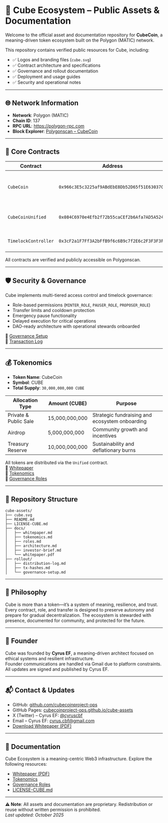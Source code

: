 # 🧱 Cube Ecosystem – Public Assets & Documentation

Welcome to the official asset and documentation repository for **CubeCoin**, a meaning-driven token ecosystem built on the Polygon (MATIC) network.

This repository contains verified public resources for Cube, including:

- ✅ Logos and branding files (`cube.svg`)
- ✅ Contract architecture and specifications
- ✅ Governance and rollout documentation
- ✅ Deployment and usage guides
- ✅ Security and operational notes

---

## 🌐 Network Information

- **Network**: Polygon (MATIC)  
- **Chain ID**: 137  
- **RPC URL**: https://polygon-rpc.com  
- **Block Explorer**: [Polygonscan – CubeCoin](https://polygonscan.com/address/0x966c3E5c3225af9ABdEbE8Db52D65f51E63037C6)

---

## 📜 Core Contracts

| Contract             | Address                                      | Purpose                                           |
|----------------------|----------------------------------------------|---------------------------------------------------|
| `CubeCoin`           | `0x966c3E5c3225af9ABdEbE8Db52D65f51E63037C6` | ERC20 token with mint/burn, cooldown, and pause  |
| `CubeCoinUnified`    | `0x084C6970e4Efb2f72b55caCEf2b6Afa7AD5A524C` | Distribution, airdrop, and supply management     |
| `TimelockController` | `0x3cF2a1F7Ff3A2bFfB9f6c6B9c7f2E6c2F3F3F3F3` | Governance and delayed execution                 |

All contracts are verified and publicly accessible on Polygonscan.

---

## 🛡️ Security & Governance

Cube implements multi-tiered access control and timelock governance:

- Role-based permissions (`MINTER_ROLE`, `PAUSER_ROLE`, `PROPOSER_ROLE`)  
- Transfer limits and cooldown protection  
- Emergency pause functionality  
- Delayed execution for critical operations  
- DAO-ready architecture with operational stewards onboarded

📄 [Governance Setup](https://github.com/cubecoinproject-ops/cube-assets/blob/main/rollout/governance-setup.md)  
📄 [Transaction Log](https://github.com/cubecoinproject-ops/cube-assets/blob/main/rollout/tx-hashes.md)

---

## 💰 Tokenomics

- **Token Name**: CubeCoin  
- **Symbol**: CUBE  
- **Total Supply**: `30,000,000,000 CUBE`  

| Allocation Type        | Amount (CUBE)       | Purpose                                           |
|------------------------|---------------------|---------------------------------------------------|
| Private & Public Sale  | 15,000,000,000       | Strategic fundraising and ecosystem onboarding    |
| Airdrop                | 5,000,000,000        | Community growth and incentives                   |
| Treasury Reserve       | 10,000,000,000       | Sustainability and deflationary burns             |

All tokens are distributed via the `Unified` contract.  
📄 [Whitepaper](https://github.com/cubecoinproject-ops/cube-assets/blob/main/docs/whitepaper.md)  
📄 [Tokenomics](https://github.com/cubecoinproject-ops/cube-assets/blob/main/docs/tokenomics.md)  
📄 [Governance Roles](https://github.com/cubecoinproject-ops/cube-assets/blob/main/docs/roles.md)

---

## 📁 Repository Structure
  ```
cube-assets/
├── cube.svg
├── README.md
├── LICENSE-CUBE.md
├── docs/
│   ├── whitepaper.md
│   ├── tokenomics.md
│   ├── roles.md
│   ├── architecture.md
│   ├── investor-brief.md
│   └── whitepaper.pdf
├── rollout/
│   ├── distribution-log.md
│   ├── tx-hashes.md
│   └── governance-setup.md
```




---

## 🧠 Philosophy

Cube is more than a token—it’s a system of meaning, resilience, and trust. Every contract, role, and transfer is designed to preserve autonomy and prepare for gradual decentralization. The ecosystem is stewarded with presence, documented for community, and protected for the future.

---

## 👤 Founder

Cube was founded by **Cyrus EF**, a meaning-driven architect focused on ethical systems and resilient infrastructure.  
Founder communications are handled via Gmail due to platform constraints.  
All updates are signed and published by Cyrus EF.

---

## 📬 Contact & Updates

- GitHub: [github.com/cubecoinproject-ops](https://github.com/cubecoinproject-ops)  
- GitHub Pages: [cubecoinproject-ops.github.io/cube-assets](https://cubecoinproject-ops.github.io/cube-assets/)  
- X (Twitter) – Cyrus EF: [@cyruscbf](https://x.com/cyruscbf)  
- Email – Cyrus EF: [cyrus.cbf@gmail.com](mailto:cyrus.cbf@gmail.com)  
- [Download Whitepaper (PDF)](docs/whitepaper.pdf)

---

## 📘 Documentation

Cube Ecosystem is a meaning-centric Web3 infrastructure. Explore the following resources:

- [Whitepaper (PDF)](docs/whitepaper.pdf)  
- [Tokenomics](docs/tokenomics.md)  
- [Governance Roles](docs/roles.md)  
- [LICENSE-CUBE.md](LICENSE-CUBE.md)

---

**⚠️ Note**: All assets and documentation are proprietary. Redistribution or reuse without written permission is prohibited.  
_Last updated: October 2025_
